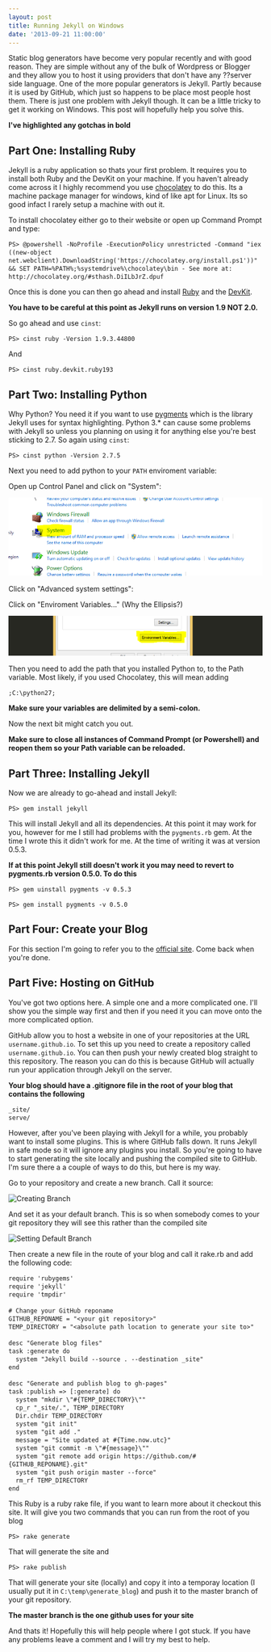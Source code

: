 ```yaml
---
layout: post
title: Running Jekyll on Windows
date: '2013-09-21 11:00:00'
---
```


Static blog generators have become very popular recently and with good reason. They are simple without any of the bulk of Wordpress or Blogger and they allow you to host it using providers that don't have any ??server side language. One of the more popular generators is Jekyll. Partly because it is used by GitHub, which just so happens to be place most people host them. There is just one problem with Jekyll though. It can be a little tricky to get it working on Windows. This post will hopefully help you solve this.

__I've highlighted any gotchas in bold__

## Part One: Installing Ruby
Jekyll is a ruby application so thats your first problem. It requires you to install both Ruby and the DevKit on your machine. If you haven't already come across it I highly recommend you use [chocolatey](http://chocolatey.org/) to do this. Its a machine package manager for windows, kind of like apt for Linux. Its so good infact I rarely setup a machine with out it.

To install chocolatey either go to their website or open up Command Prompt and type:

```language-markup
PS> @powershell -NoProfile -ExecutionPolicy unrestricted -Command "iex ((new-object net.webclient).DownloadString('https://chocolatey.org/install.ps1'))" && SET PATH=%PATH%;%systemdrive%\chocolatey\bin - See more at: http://chocolatey.org/#sthash.DiILbJrZ.dpuf
```

Once this is done you can then go ahead and install [Ruby](http://chocolatey.org/packages/ruby) and the [DevKit](http://chocolatey.org/packages/ruby.devkit.ruby193). 

__You have to be careful at this point as Jekyll runs on version 1.9 NOT 2.0.__

So go ahead and use `cinst`:

```language-markup
PS> cinst ruby -Version 1.9.3.44800
```

And 

```language-markup
PS> cinst ruby.devkit.ruby193
```

## Part Two: Installing Python
Why Python? You need it if you want to use [pygments](http://pygments.org/) which is the library Jekyll uses for syntax highlighting. Python 3.* can cause some problems with Jekyll so unless you planning on using it for anything else you're best sticking to 2.7. So again using `cinst`:

```language-markup
PS> cinst python -Version 2.7.5
```

Next you need to add python to your `PATH` enviroment variable:

Open up Control Panel and click on "System":

![Control Panel](/content/images/2014/Apr/control_panel.png)

Click on "Advanced system settings":

Click on "Enviroment Variables..." (Why the Ellipsis?)

![Environment Variables](/content/images/2014/Apr/environment_variables-1.png)

Then you need to add the path that you installed Python to, to the Path variable. Most likely, if you used Chocolatey, this will mean adding

```language-markup
;C:\python27;
```

__Make sure your variables are delimited by a semi-colon.__

Now the next bit might catch you out. 

__Make sure to close all instances of Command Prompt (or Powershell) and reopen them so your Path variable can be reloaded.__

## Part Three: Installing Jekyll
Now we are already to go-ahead and install Jekyll:

```language-markup
PS> gem install jekyll
```

This will install Jekyll and all its dependencies. At this point it may work for you, however for me I still had problems with the `pygments.rb` gem. At the time I wrote this it didn't work for me. At the time of writing it was at version 0.5.3.

__If at this point Jekyll still doesn't work it you may need to revert to pygments.rb version 0.5.0. To do this__

```language-markup
PS> gem uinstall pygments -v 0.5.3
```

```language-markup
PS> gem install pygments -v 0.5.0
```

## Part Four: Create your Blog
For this section I'm going to refer you to the [official site](http://jekyllrb.com/). Come back when you're done.

## Part Five: Hosting on GitHub
You've got two options here. A simple one and a more complicated one. I'll show you the simple way first and then if you need it you can move onto the more complicated option. 

GitHub allow you to host a website in one of your repositories at the URL `username.github.io`. To set this up you need to create a repository called `username.github.io`. You can then push your newly created blog straight to this repository. The reason you can do this is because GitHub will actually run your application through Jekyll on the server.

__Your blog should have a .gitignore file in the root of your blog that contains the following__

```language-markup
_site/
serve/
```

However, after you've been playing with Jekyll for a while, you probably want to install some plugins. This is where GitHub falls down. It runs Jekyll in safe mode so it will ignore any plugins you install. So you're going to have to start generating the site locally and pushing the compiled site to GitHub. I'm sure there a a couple of ways to do this, but here is my way.

Go to your repository and create a new branch. Call it source:

![Creating Branch](/content/images/2014/Feb/creating_branch.png)

And set it as your default branch. This is so when somebody comes to your git repository they will see this rather than the compiled site

![Setting Default Branch](/content/images/2014/Feb/setting_default_branch.png)

Then create a new file in the route of your blog and call it rake.rb and add the following code:

```language-ruby
require 'rubygems'
require 'jekyll'
require 'tmpdir'

# Change your GitHub reponame
GITHUB_REPONAME = "<your git repository>"
TEMP_DIRECTORY = "<absolute path location to generate your site to>"

desc "Generate blog files"
task :generate do
  system "Jekyll build --source . --destination _site"
end

desc "Generate and publish blog to gh-pages"
task :publish => [:generate] do
  system "mkdir \"#{TEMP_DIRECTORY}\""
  cp_r "_site/.", TEMP_DIRECTORY
  Dir.chdir TEMP_DIRECTORY
  system "git init"
  system "git add ."
  message = "Site updated at #{Time.now.utc}"
  system "git commit -m \"#{message}\""
  system "git remote add origin https://github.com/#{GITHUB_REPONAME}.git"
  system "git push origin master --force"
  rm_rf TEMP_DIRECTORY
end
```

This Ruby is a ruby rake file, if you want to learn more about it checkout this site. It will give you two commands that you can run from the root of you blog

```language-markup
PS> rake generate
```

That will generate the site and 

```language-markup
PS> rake publish
```

That will generate your site (locally) and copy it into a temporay location (I usually put it in `C:\temp\generate_blog`) and push it to the master branch of your git repository.

__The master branch is the one github uses for your site__

And thats it! Hopefully this will help people where I got stuck. If you have any problems leave a comment and I will try my best to help.

